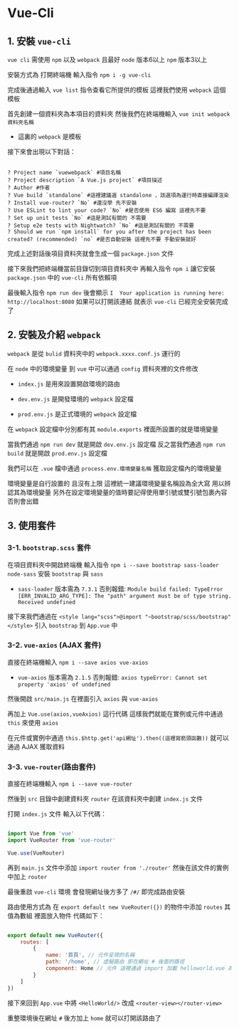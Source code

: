 # Vue-Cli

## 1. 安裝 `vue-cli`

`vue cli` 需使用 `npm` 以及 `webpack` 且最好 `node` 版本6以上 `npm` 版本3以上

安裝方式為 打開終端機 輸入指令 `npm i -g vue-cli`

完成後通過輸入 `vue list` 指令查看它所提供的模板 這裡我們使用 `webpack` 這個模板

首先創建一個資料夾為本項目的資料夾 然後我們在終端機輸入 `vue init webpack 資料夾名稱`

  * 這裏的 `webpack` 是模板

接下來會出現以下對話：

```shell

? Project name `vuewebpack` #項目名稱
? Project description `A Vue.js project` #項目描述
? Author #作者
? Vue build `standalone` #這裡建議選 standalone ，該選項為運行時直接編譯渲染
? Install vue-router? `No` #還沒學 先不安裝
? Use ESLint to lint your code? `No` #是否使用 ES6 編寫 這裡先不要
? Set up unit tests `No` #這是測試有關的 不需要
? Setup e2e tests with Nightwatch? `No` #這是測試有關的 不需要
? Should we run `npm install` for you after the project has been created? (recommended) `no` #是否自動安裝 這裡先不要 手動安裝就好

```

完成上述對話後項目資料夾就會生成一個 `package.json` 文件

接下來我們把終端機當前目錄切到項目資料夾中 再輸入指令 `npm i` 讓它安裝 `package.json` 中的 `vue-cli` 所有依賴項

最後輸入指令 `npm run dev` 後會顯示 `I  Your application is running here: http://localhost:8080` 如果可以打開該連結 就表示 `vue-cli` 已經完全安裝完成了

## 2. 安裝及介紹 `webpack`

`webpack` 是從 `bulid` 資料夾中的 `webpack.xxxx.conf.js` 運行的

在 `node` 中的環境變量 到 `vue` 中可以通過 `config` 資料夾裡的文件修改

  * `index.js` 是用來設置開啟環境的路由

  * `dev.env.js` 是開發環境的 `webpack` 設定檔

  * `prod.env.js` 是正式環境的 `webpack` 設定檔

在 `webpack` 設定檔中分別都有其 `module.exports` 裡面所設置的就是環境變量

當我們通過 `npm run dev` 就是開啟 `dev.env.js` 設定檔 反之當我們通過 `npm run build` 就是開啟 `prod.env.js` 設定檔

我們可以在 `.vue` 檔中通過 `process.env.環境變量名稱` 獲取設定檔內的環境變量

環境變量是自行設置的 且沒有上限 這裡統一建議環境變量名稱設為全大寫 用以辨認其為環境變量 另外在設定環境變量的值時要記得使用單引號或雙引號包裹內容 否則會出錯

## 3. 使用套件

### 3-1. `bootstrap.scss` 套件

在項目資料夾中開啟終端機 輸入指令 `npm i --save bootstrap sass-loader node-sass` 安裝 `bootstrap` 與 `sass`

  * `sass-loader` 版本需為 `7.3.1` 否則報錯: `Module build failed: TypeError [ERR_INVALID_ARG_TYPE]: The "path" argument must be of type string. Received undefined`

接下來我們通過在 `<style lang="scss">@import "~bootstrap/scss/bootstrap"</style>` 引入 `bootstrap` 到 `App.vue` 中

### 3-2. `vue-axios` (AJAX 套件)

直接在終端機輸入 `npm i --save axios vue-axios`

  * `vue-axios` 版本需為 `2.1.5` 否則報錯: `axios typeError: Cannot set property 'axios' of undefined`

然後開啟 `src/main.js` 在裡面引入 `axios` 與 `vue-axios`

再加上 `Vue.use(axios,vueAxios)` 這行代碼 這樣我們就能在實例或元件中通過 `this` 來使用 `axios`

在元件或實例中通過 `this.$http.get('api網址').then((這裡寫箭頭函數))` 就可以通過 AJAX 獲取資料

### 3-3. `vue-router`(路由套件)

直接在終端機輸入 `npm i --save vue-router`

然後到 `src` 目錄中創建資料夾 `router` 在該資料夾中創建 `index.js` 文件

打開 `index.js` 文件 輸入以下代碼：

```js

import Vue from 'vue'
import VueRouter from 'vue-router'

Vue.use(VueRouter)

```

再到 `main.js` 文件中添加 `import router from './router'` 然後在該文件的實例中加上 `router`

最後重啟 `vue-cli` 環境 會發現網址後方多了 `/#/` 即完成路由安裝

路由使用方式為 在 `export default new VueRouter({})` 的物件中添加 `routes` 其值為數組 裡面放入物件 代碼如下：

```js

export default new VueRouter({
    routes: [
        {
            name: '首頁', // 元件呈現的名稱
            path: '/home', // 虛擬路由 即在網址 # 後面的路徑
            component: Home // 元件 這裡通過 import 加載 helloworld.vue 為 Home
        }
    ]
})

```

接下來回到 `App.vue` 中將 `<HelloWorld/>` 改成 `<router-view></router-view>`

重整環境後在網址 `#` 後方加上 `home` 就可以打開該路由了